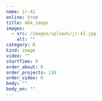 ```yaml
---
name: jr-42
online: true
title: 404_image
images:
  - src: /images/uploads/jr-42.jpg
    alt: ""
category: B
kind: image
video: ""
startTime: 0
order_about: 0
order_projects: 110
order_video: 0
body: ""
body_en: ""
---
```

